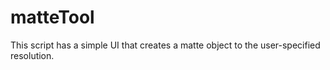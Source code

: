 # matteTool
This script has a simple UI that creates a matte object to the user-specified resolution.
